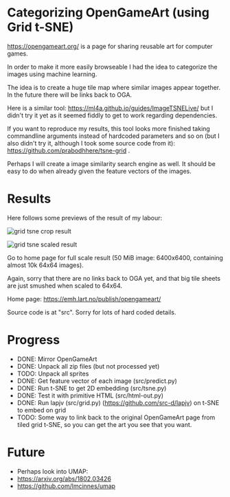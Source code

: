 # Categorizing OpenGameArt (using Grid t-SNE)

https://opengameart.org/ is a page for sharing reusable art for computer games.

In order to make it more easily browseable I had the idea to categorize the images using machine learning.

The idea is to create a huge tile map where similar images appear together. In the future there will be links back to OGA.

Here is a similar tool: https://ml4a.github.io/guides/ImageTSNELive/ but I didn't try it yet as it seemed fiddly to get to work regarding dependencies.

If you want to reproduce my results, this tool looks more finished taking commandline arguments instead of hardcoded parameters and so on (but I also didn't try it, although I took some source code from it): https://github.com/prabodhhere/tsne-grid .

Perhaps I will create a image similarity search engine as well. It should be easy to do when already given the feature vectors of the images.

# Results

Here follows some previews of the result of my labour:

![grid tsne crop result](https://emh.lart.no/publish/opengameart/gridtsne-crop2.png "Grid TSNE Cropped Preview")

![grid tsne scaled result](https://emh.lart.no/publish/opengameart/gridtsne-small.png "Grid TSNE Scaled Preview")

Go to home page for full scale result (50 MiB image: 6400x6400, containing almost 10k 64x64 images).

Again, sorry that there are no links back to OGA yet, and that big tile sheets are just smushed when scaled to 64x64.

Home page: https://emh.lart.no/publish/opengameart/

Source code is at "src". Sorry for lots of hard coded details.

# Progress
 - DONE: Mirror OpenGameArt
 - DONE: Unpack all zip files (but not processed yet)
 - TODO: Unpack all sprites
 - DONE: Get feature vector of each image (src/predict.py)
 - DONE: Run t-SNE to get 2D embedding (src/tsne.py)
 - DONE: Test it with primitive HTML (src/html-out.py)
 - DONE: Run lapjv (src/grid.py) (https://github.com/src-d/lapjv) on t-SNE to embed on grid
 - TODO: Some way to link back to the original OpenGameArt page from tiled grid t-SNE, so you can get the art you see that you want.

# Future
 - Perhaps look into UMAP:
  - https://arxiv.org/abs/1802.03426
  - https://github.com/lmcinnes/umap

